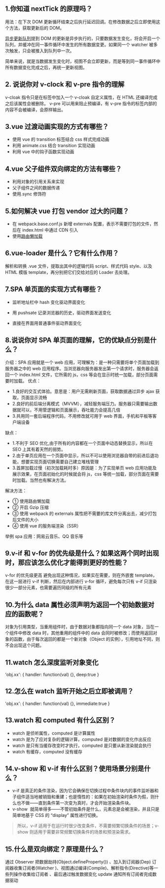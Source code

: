 ## 1.你知道 nextTick 的原理吗？

用法：在下次 DOM 更新循环结束之后执行延迟回调。在修改数据之后立即使用这个方法，获取更新后的 DOM。

[异步更新队列](https://cn.vuejs.org/v2/guide/reactivity.html#%E5%BC%82%E6%AD%A5%E6%9B%B4%E6%96%B0%E9%98%9F%E5%88%97)提到 DOM 的更新是异步执行的，只要数据发生变化，将会开启一个队列，并缓冲在同一事件循环中发生的所有数据变更。如果同一个 watcher 被多次触发，只会被推入到队列中一次。

简单来说，就是当数据发生变化时，视图不会立即更新，而是等到同一事件循环中所有数据变化完成之后，再统一更新视图。

## 2. 说说你对 v-clock 和 v-pre 指令的理解

v-cloak 指令只是在标签中加入一个 v-cloak 自定义属性，在 HTML 还编译完成之后该属性会被删除。
v-pre 可以用来阻止预编译，有 v-pre 指令的标签内部的内容不会被编译，会原样输出。

## 3.vue 过渡动画实现的方式有哪些？

- 使用 vue 的 transition 标签结合 css 样式完成动画
- 利用 animate.css 结合 transition 实现动画
- 利用 vue 中的钩子函数实现动画

## 4.vue 父子组件双向绑定的方法有哪些？

- 利用对象的引用关系来实现
- 父子组件之间的数据传递
- 使用.sync 修饰符

## 5.如何解决 vue 打包 vendor 过大的问题？

- 在 webpack.base.conf.js 新增 externals 配置，表示不需要打包的文件，然后在 index.html 中通过 CDN 引入
- 使用[路由懒加载](https://router.vuejs.org/zh/guide/advanced/lazy-loading.html)

## 6.vue-loader 是什么？它有什么作用？

解析和转换 .vue 文件，提取出其中的逻辑代码 script、样式代码 style、以及 HTML 模版 template，再分别把它们交给对应的 Loader 去处理。

## 7.SPA 单页面的实现方式有哪些？

- 监听地址栏中 hash 变化驱动界面变化

- 用 pushsate 记录浏览器的历史，驱动界面发送变化

- 直接在界面用普通事件驱动界面变化

## 8.说说你对 SPA 单页面的理解，它的优缺点分别是什么？

介绍：SPA 应用就是一个 web 应用，可理解为：是一种只需要将单个页面加载到服务器之中的 web 应用程序。当浏览器向服务器发出第一个请求时，服务器会返回一个 index.html 文件，它所需的 js，css 等会在显示时统一加载，部分页面需要时加载。
优点：

- 1.良好的交互式体验。意思是：用户无需刷新页面，获取数据通过异步 ajax 获取，页面显示流畅
- 2.良好的前后端分离模式（MVVM），减轻服务端压力。服务器只需要输出数据就可以，不用管逻辑和页面展示，吞吐能力会提高几倍
- 3.共用同一套后端程序代码，不用修改就可用于 web 界面，手机和平板等客户端设备

缺点：

- 1.不利于 SEO 优化,由于所有的内容都在一个页面中动态替换显示，所以在 SEO 上其有着天然的弱势。
- 2.由于单页应用在一个页面中显示，所以不可以使用浏览器自带的前进后退功能，想要实现页面切换需要自己建立堆栈管理
- 3.首屏加载过慢（初次加载耗时多）原因是：为了实现单页 web 应用功能及展示效果，在页面初始化的时候就会将 js，css 等统一加载，部分页面在需要时加载。当然也有解决方法。

解决方法：

- ① 使用路由懒加载
- ② 开启 Gzip 压缩
- ③ 使用 webpack 的 externals 属性把不需要的库文件分离出去，减少打包后文件的大小
- ④ 使用 vue 的服务端渲染（SSR）

举例 spa 应用：网易云音乐、QQ 音乐等

## 9.v-if 和 v-for 的优先级是什么？如果这两个同时出现时，那应该怎么优化才能得到更好的性能？

v-for 的优先级更高
避免出现这种情况，如果实在需要，则在外嵌套 template，在这一层进行 v-if 判断，然后在内部进行 v-for 循环，避免每次只有 v-if 只渲染很少一部分元素，也需要遍历同级的所有元素

## 10.为什么 data 属性必须声明为返回一个初始数据对应的函数呢？

对象为引用类型，当重用组件时，由于数据对象都指向同一个 data 对象，当在一个组件中修改 data 时，其他重用的组件中的 data 会同时被修改；而使用返回对象的函数，由于每次返回的都是一个新对象（Object 的实例），引用地址不同，则不会出现这个问题。

## 11.watch 怎么深度监听对象变化

'obj.xx': { handler: function(val) {}, deep:true }

## 12.怎么在 watch 监听开始之后立即被调用？

'obj.xx': { handler: function(val) {}, immediate:true }

## 13.watch 和 computed 有什么区别？

- watch 是侦听属性，computed 是计算属性
- watch 是为了应对复杂的逻辑计算，computed 是对数据的变化作出反应
- watch 是只有当缓存改变时才执行，computed 是只要从新渲染就会执行
- watch 有缓存，computed 没有缓存

## 14.v-show 和 v-if 有什么区别？使用场景分别是什么？

- v-if 是真正的条件渲染，因为它会确保在切换过程中条件块内的事件监听器和子组件适当地被销毁和重建；也是惰性的：如果在初始渲染时条件为假，则什么也不做——直到条件第一次变为真时，才会开始渲染条件块。
- v-show  就简单得多——不管初始条件是什么，元素总是会被渲染，并且只是简单地基于 CSS 的 “display” 属性进行切换。

> 所以，v-if 适用于在运行时很少改变条件，不需要频繁切换条件的场景；v-show 则适用于需要非常频繁切换条件的场景和预渲染需求。

## 15.什么是双向绑定？原理是什么？

通过 Observer 把数据劫持(Object.defineProperty()) 、加入到订阅器(Dep) 订阅器收集订阅者(Watcher )、视图通过编译(Compile)、解析指令(Directive)等一些列操作收集给订阅者 、最后通过触发数据变化 update 通知所有订阅者完成数据驱动
